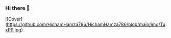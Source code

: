 ### Hi there 👋

<!--
**HichamHamza786/HichamHamza786** is a ✨ _special_ ✨ repository because its `README.md` (this file) appears on your GitHub profile.

Here are some ideas to get you started:

- 🔭 I’m currently working on ...
- 🌱 I’m currently learning ...
- 👯 I’m looking to collaborate on ...
- 🤔 I’m looking for help with ...
- 💬 Ask me about ...
- 📫 How to reach me: ...
- 😄 Pronouns: ...
- ⚡ Fun fact: ...
-->

![Cover] (https://github.com/HichamHamza786/HichamHamza786/blob/main/img/TuxPP.jpg)
